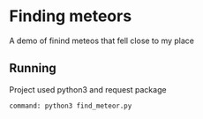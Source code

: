 # Finding meteors

A demo of finind meteos that fell close to my place

## Running
Project used python3 and request package

`command: python3 find_meteor.py`
